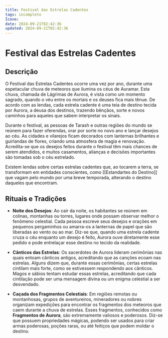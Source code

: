 ```yaml
---
title: Festival das Estrelas Cadentes
tags: incompleto
Ícone:
date: 2024-09-21T02:42:36
updated: 2024-09-21T02:42:36
---
```


# Festival das Estrelas Cadentes

## Descrição

O Festival das Estrelas Cadentes ocorre uma vez por ano, durante uma espetacular chuva de meteoros que ilumina os céus de Auramar. Esta chuva, chamada de Lágrimas de Aurora, é vista como um momento sagrado, quando o véu entre os mortais e os deuses fica mais tênue. De acordo com as lendas, cada estrela cadente é uma teia de destino tecida por Aurora, a deusa dos destinos, trazendo bênçãos, sorte e novos caminhos para aqueles que sabem interpretar os sinais.

Durante o festival, as pessoas de Tarash e outras regiões do mundo se reúnem para fazer oferendas, orar por sorte no novo ano e lançar desejos ao céu. As cidades e vilarejos ficam decorados com lanternas brilhantes e guirlandas de flores, criando uma atmosfera de magia e renovação. Acredita-se que os desejos feitos durante o festival têm mais chances de serem atendidos, e muitos casamentos, alianças e decisões importantes são tomadas sob o céu estrelado.

Existem lendas sobre certas estrelas cadentes que, ao tocarem a terra, se transformam em entidades conscientes, como [[Estandartes do Destino]] que vagam pelo mundo por uma breve temporada, alterando o destino daqueles que encontram.

## Rituais e Tradições

- **Noite dos Desejos**: Ao cair da noite, os habitantes se reúnem em colinas, montanhas ou torres, lugares onde possam observar melhor o fenômeno celestial. Cada pessoa escreve seus desejos e orações em pequenos pergaminhos ou amarra-os a lanternas de papel que são liberadas ao vento ou ao mar. Diz-se que, quando uma estrela cadente cruza o céu enquanto um desejo é feito, Aurora ouve diretamente esse pedido e pode entrelaçar esse destino no tecido da realidade.

- **Cânticos das Estrelas**: Os sacerdotes de Aurora lideram cerimônias nas quais entoam cânticos antigos, acreditando que as canções ecoam nas estrelas. Alguns dizem que, durante essas cerimônias, certas estrelas cintilam mais forte, como se estivessem respondendo aos cânticos. Magos e sábios tentam estudar essas estrelas, acreditando que cada cintilação pode ser uma mensagem divina ou um enigma celestial a ser desvendado.

- **Caçada dos Fragmentos Celestiais**: Em regiões remotas ou montanhosas, grupos de aventureiros, mineradores ou nobres organizam expedições para encontrar os fragmentos dos meteoros que caem durante a chuva de estrelas. Esses fragmentos, conhecidos como **Fragmentos de Aurora**, são extremamente valiosos e poderosos. Diz-se que possuem propriedades mágicas, podendo ser usados para criar armas poderosas, poções raras, ou até feitiços que podem moldar o destino.

